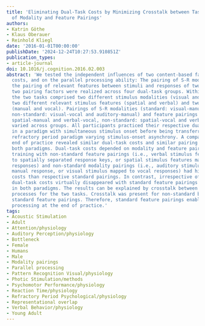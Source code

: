 ```yaml
---
title: 'Eliminating Dual-Task Costs by Minimizing Crosstalk between Tasks: The Role
  of Modality and Feature Pairings'
authors:
- Katrin Göthe
- Klaus Oberauer
- Reinhold Kliegl
date: '2016-01-01T00:00:00'
publishDate: '2024-12-24T10:27:53.910851Z'
publication_types:
- article-journal
doi: 10.1016/j.cognition.2016.02.003
abstract: 'We tested the independent influences of two content-based factors on dual-task
  costs, and on the parallel processing ability: The pairing of S-R modalities and
  the pairing of relevant features between stimuli and responses of two tasks. The
  two pairing factors were realized across four dual-task groups. Within each group
  the two tasks comprised two different stimulus modalities (visual and auditory),
  two different relevant stimulus features (spatial and verbal) and two response modalities
  (manual and vocal). Pairings of S-R modalities (standard: visual-manual and auditory-vocal,
  non-standard: visual-vocal and auditory-manual) and feature pairings (standard:
  spatial-manual and verbal-vocal, non-standard: spatial-vocal and verbal-manual)
  varied across groups. All participants practiced their respective dual-task combination
  in a paradigm with simultaneous stimulus onset before being transferred to a psychological
  refractory period paradigm varying stimulus-onset asynchrony. A comparison at the
  end of practice revealed similar dual-task costs and similar pairing effects in
  both paradigms. Dual-task costs depended on modality and feature pairings. Groups
  training with non-standard feature pairings (i.e., verbal stimulus features mapped
  to spatially separated response keys, or spatial stimulus features mapped to verbal
  responses) and non-standard modality pairings (i.e., auditory stimulus mapped to
  manual response, or visual stimulus mapped to vocal responses) had higher dual-task
  costs than respective standard pairings. In contrast, irrespective of modality pairing
  dual-task costs virtually disappeared with standard feature pairings after practice
  in both paradigms. The results can be explained by crosstalk between feature-binding
  processes for the two tasks. Crosstalk was present for non-standard but absent for
  standard feature pairings. Therefore, standard feature pairings enabled parallel
  processing at the end of practice.'
tags:
- Acoustic Stimulation
- Adult
- Attention/physiology
- Auditory Perception/physiology
- Bottleneck
- Female
- Humans
- Male
- Modality pairings
- Parallel processing
- Pattern Recognition Visual/physiology
- Photic Stimulation/methods
- Psychomotor Performance/physiology
- Reaction Time/physiology
- Refractory Period Psychological/physiology
- Representational overlap
- Verbal Behavior/physiology
- Young Adult
---
```

